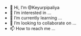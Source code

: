- 👋 Hi, I’m @Keyurpipaliya
- 👀 I’m interested in ...
- 🌱 I’m currently learning ...
- 💞️ I’m looking to collaborate on ...
- 📫 How to reach me ...

<!---
Keyurpipaliya/Keyurpipaliya is a ✨ special ✨ repository because its `README.md` (this file) appears on your GitHub profile.
You can click the Preview link to take a look at your changes.
--->
